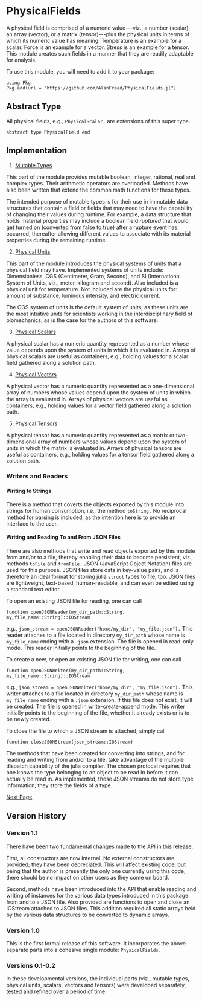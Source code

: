 # PhysicalFields

A physical field is comprised of a numeric value---viz., a number (scalar), an array (vector), or a matrix (tensor)---plus the physical units in terms of which its numeric value has meaning. Temperature is an example for a scalar. Force is an example for a vector. Stress is an example for a tensor. This module creates such fields in a manner that they are readily adaptable for analysis.

To use this module, you will need to add it to your package:

```
using Pkg
Pkg.add(url = "https://github.com/AlanFreed/PhysicalFields.jl")
```

## Abstract Type

All physical fields, e.g., `PhysicalScalar,` are extensions of this super type.

```
abstract type PhysicalField end
```

## Implementation

1. [Mutable Types](./README_MutableTypes.md)

This part of the module provides mutable boolean, integer, rational, real and complex types. Their arithmetic operators are overloaded. Methods have also been written that extend the common math functions for these types.

The intended purpose of mutable types is for their use in immutable data structures that contain a field or fields that may need to have the capability of changing their values during runtime. For example, a data structure that holds material properties may include a boolean field *ruptured* that would get turned on (converted from false to true) after a rupture event has occurred, thereafter allowing different values to associate with its material properties during the remaining runtime.

2. [Physical Units](./README_PhysicalUnits.md)

This part of the module introduces the physical systems of units that a physical field may have. Implemented systems of units include: Dimensionless, CGS (Centimeter, Gram, Second), and SI (International System of Units, viz., meter, kilogram and second). Also included is a physical unit for temperature. Not included are the physical units for: amount of substance, luminous intensity, and electric current.

The CGS system of units is the default system of units, as these units are the most intuitive units for scientists working in the interdisciplinary field of biomechanics, as is the case for the authors of this software.

3. [Physical Scalars](./README_PhysicalScalars.md)

A physical scalar has a numeric quantity represented as a number whose value depends upon the system of units in which it is evaluated in. Arrays of physical scalars are useful as containers, e.g., holding values for a scalar field gathered along a solution path.

4. [Physical Vectors](./README_PhysicalVectors.md)

A physical vector has a numeric quantity represented as a one-dimensional array of numbers whose values depend upon the system of units in which the array is evaluated in. Arrays of physical vectors are useful as containers, e.g., holding values for a vector field gathered along a solution path.

5. [Physical Tensors](./README_PhysicalTensors.md)

A physical tensor has a numeric quantity represented as a matrix or two-dimensional array of numbers whose values depend upon the system of units in which the matrix is evaluated in. Arrays of physical tensors are useful as containers, e.g., holding values for a tensor field gathered along a solution path.

### Writers and Readers

#### Writing to Strings

There is a method that coverts the objects exported by this module into strings for human consumption, i.e., the method `toString.` No reciprocal method for parsing is included, as the intention here is to provide an interface to the user.

#### Writing and Reading To and From JSON Files

There are also methods that write and read objects exported by this module from and/or to a file, thereby enabling their data to become persistent, viz., methods `toFile` and `fromFile.` JSON (JavaScript Object Notation) files are used for this purpose. JSON files store data in key-value pairs, and is therefore an ideal format for storing julia `struct` types to file, too. JSON files are lightweight, text-based, human-readable, and can even be edited using a standard text editor.

To open an existing JSON file for reading, one can call
```
function openJSONReader(my_dir_path::String, my_file_name::String)::IOStream
```
e.g., `json_stream = openJSONReader("home/my_dir", "my_file.json").` This reader attaches to a file located in directory `my_dir_path` whose name is `my_file_name` ending with a `.json` extension. The file is opened in read-only mode. This reader initially points to the beginning of the file.

To create a new, or open an existing JSON file for writing, one can call
```
function openJSONWriter(my_dir_path::String, my_file_name::String)::IOStream
```
e.g., `json_stream = openJSONWriter("home/my_dir", "my_file.json").` This writer attaches to a file located in directory `my_dir_path` whose name is `my_file_name` ending with a `.json` extension. If this file does not exist, it will be created. The file is opened in write-create-append mode. This writer initially points to the beginning of the file, whether it already exists or is to be newly created.

To close the file to which a JSON stream is attached, simply call
```
function closeJSONStream(json_stream::IOStream)
```

The methods that have been created for converting into strings, and for reading and writing from and/or to a file, take advantage of the multiple dispatch capability of the julia compiler. The chosen protocal requires that one knows the type belonging to an object to be read in before it can actually be read in. As implemented, these JSON streams do not store type information; they store the fields of a type.

[Next Page](.\README_MutableTypes.md)

## Version History

### Version 1.1

There have been two fundamental changes made to the API in this release.

First, all constructors are now internal. No external constructors are provided; they have been depreciated. This will affect existing code, but being that the author is presently the only one currently using this code, there should be no impact on other users as they come on board. 

Second, methods have been introduced into the API that enable reading and writing of instances for the various data types introduced in this package from and to a JSON file. Also provided are functions to open and close an IOStream attached to JSON files. This addition required all static arrays held by the various data structures to be converted to dynamic arrays.

### Version 1.0

This is the first formal release of this software. It incorporates the above separate parts into a cohesive single module: `PhysicalFields`.

### Versions 0.1-0.2 

In these developmental versions, the individual parts (viz., mutable types, physical units, scalars, vectors and tensors) were developed separately, tested and refined over a period of time.
